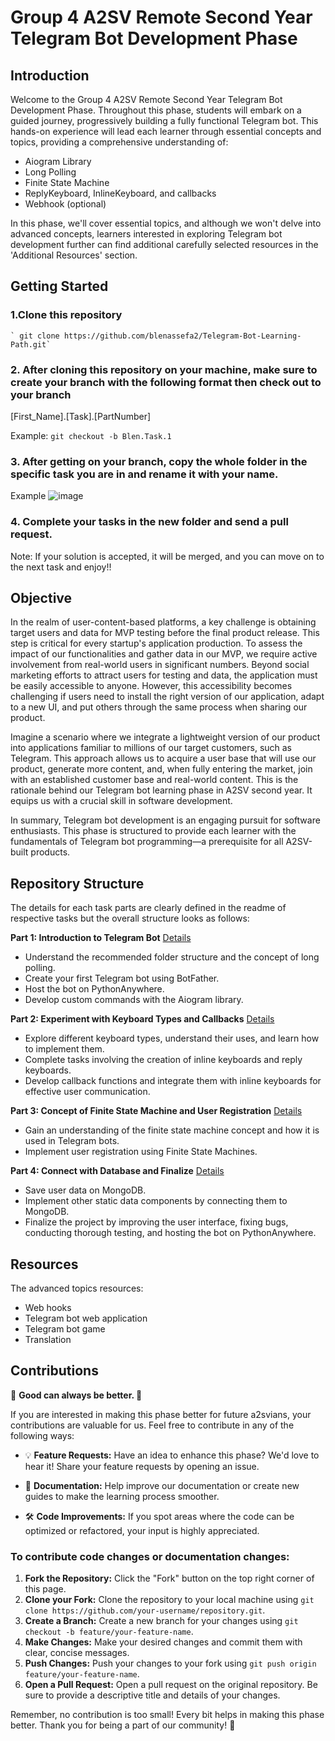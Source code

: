 # Group 4 A2SV Remote Second Year Telegram Bot Development Phase

## Introduction

Welcome to the Group 4 A2SV Remote Second Year Telegram Bot Development Phase. Throughout this phase, students will embark on a guided journey, progressively building a fully functional Telegram bot. This hands-on experience will lead each learner through essential concepts and topics, providing a comprehensive understanding of:
- Aiogram Library
- Long Polling
- Finite State Machine
- ReplyKeyboard, InlineKeyboard, and callbacks
- Webhook (optional)

In this phase, we'll cover essential topics, and although we won't delve into advanced concepts, learners interested in exploring Telegram bot development further can find additional carefully selected resources in the 'Additional Resources' section.

## Getting Started

### 1.Clone this repository
    ` git clone https://github.com/blenassefa2/Telegram-Bot-Learning-Path.git`
    
### 2. After cloning this repository on your machine, make sure to create your branch with the following format then check out to your branch
[First_Name].[Task].[PartNumber]

Example: `git checkout -b Blen.Task.1 `

### 3. After getting on your branch, copy the whole folder in the specific task you are in and rename it with your name. 
Example 
![image](https://github.com/blenassefa2/Telegram-Bot-Learning-Path/assets/62964622/02fcbfe9-55a9-495f-9fef-f357ed5a0da1)


### 4. Complete your tasks in the new folder and send a pull request. 
Note: If your solution is accepted, it will be merged, and you can move on to the next task and enjoy!!

## Objective

In the realm of user-content-based platforms, a key challenge is obtaining target users and data for MVP testing before the final product release. This step is critical for every startup's application production. To assess the impact of our functionalities and gather data in our MVP, we require active involvement from real-world users in significant numbers. Beyond social marketing efforts to attract users for testing and data, the application must be easily accessible to anyone. However, this accessibility becomes challenging if users need to install the right version of our application, adapt to a new UI, and put others through the same process when sharing our product.

Imagine a scenario where we integrate a lightweight version of our product into applications familiar to millions of our target customers, such as Telegram. This approach allows us to acquire a user base that will use our product, generate more content, and, when fully entering the market, join with an established customer base and real-world content. This is the rationale behind our Telegram bot learning phase in A2SV second year. It equips us with a crucial skill in software development.

In summary, Telegram bot development is an engaging pursuit for software enthusiasts. This phase is structured to provide each learner with the fundamentals of Telegram bot programming—a prerequisite for all A2SV-built products.

## Repository Structure

The details for each task parts are clearly defined in the readme of respective tasks but the overall structure looks as follows:

**Part 1: Introduction to Telegram Bot**
[Details](https://github.com/RealEskalate/Remote-G4-Telegram-Bot-Learning-Path/tree/main/Part_1)
- Understand the recommended folder structure and the concept of long polling.
- Create your first Telegram bot using BotFather.
- Host the bot on PythonAnywhere.
- Develop custom commands with the Aiogram library.

**Part 2: Experiment with Keyboard Types and Callbacks**
[Details](https://github.com/RealEskalate/Remote-G4-Telegram-Bot-Learning-Path/tree/main/Part_2)
- Explore different keyboard types, understand their uses, and learn how to implement them.
- Complete tasks involving the creation of inline keyboards and reply keyboards.
- Develop callback functions and integrate them with inline keyboards for effective user communication.

**Part 3: Concept of Finite State Machine and User Registration**
[Details](https://github.com/RealEskalate/Remote-G4-Telegram-Bot-Learning-Path/tree/main/Part_3)
- Gain an understanding of the finite state machine concept and how it is used in Telegram bots.
- Implement user registration using Finite State Machines.

**Part 4: Connect with Database and Finalize**
[Details](hhttps://github.com/RealEskalate/Remote-G4-Telegram-Bot-Learning-Path/tree/mainPart_4)
- Save user data on MongoDB.
- Implement other static data components by connecting them to MongoDB.
- Finalize the project by improving the user interface, fixing bugs, conducting thorough testing, and hosting the bot on PythonAnywhere.

## Resources

The advanced topics resources:
- Web hooks
- Telegram bot web application
- Telegram bot game
- Translation

## Contributions

🚀 **Good can always be better. 🚀**

If you are interested in making this phase better for future a2svians, your contributions are valuable for us. Feel free to contribute in any of the following ways:

- 💡 **Feature Requests:** Have an idea to enhance this phase? We'd love to hear it! Share your feature requests by opening an issue.
  
- 📖 **Documentation:** Help improve our documentation or create new guides to make the learning process smoother.

- 🛠️ **Code Improvements:** If you spot areas where the code can be optimized or refactored, your input is highly appreciated.

### To contribute code changes or documentation changes:

1. **Fork the Repository:** Click the "Fork" button on the top right corner of this page.
2. **Clone your Fork:** Clone the repository to your local machine using `git clone https://github.com/your-username/repository.git`.
3. **Create a Branch:** Create a new branch for your changes using `git checkout -b feature/your-feature-name`.
4. **Make Changes:** Make your desired changes and commit them with clear, concise messages.
5. **Push Changes:** Push your changes to your fork using `git push origin feature/your-feature-name`.
6. **Open a Pull Request:** Open a pull request on the original repository. Be sure to provide a descriptive title and details of your changes.

Remember, no contribution is too small! Every bit helps in making this phase better. Thank you for being a part of our community! 🙌
